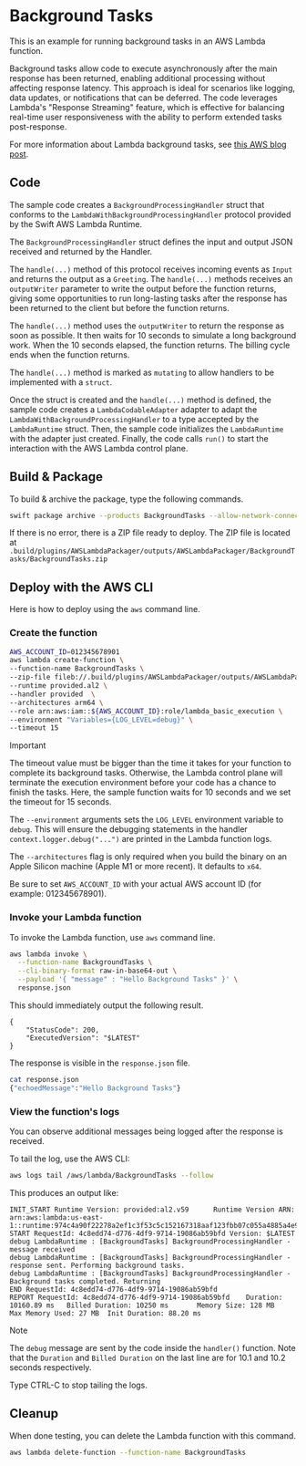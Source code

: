 # Background Tasks 

This is an example for running background tasks in an AWS Lambda function.

Background tasks allow code to execute asynchronously after the main response has been returned, enabling additional processing without affecting response latency. This approach is ideal for scenarios like logging, data updates, or notifications that can be deferred. The code leverages Lambda's "Response Streaming" feature, which is effective for balancing real-time user responsiveness with the ability to perform extended tasks post-response. 

For more information about Lambda background tasks, see [this AWS blog post](https://aws.amazon.com/blogs/compute/running-code-after-returning-a-response-from-an-aws-lambda-function/).

## Code 

The sample code creates a `BackgroundProcessingHandler` struct that conforms to the `LambdaWithBackgroundProcessingHandler` protocol provided by the Swift AWS Lambda Runtime.

The `BackgroundProcessingHandler` struct defines the input and output JSON received and returned by the Handler.

The `handle(...)` method of this protocol receives incoming events as `Input` and returns the output as a `Greeting`. The `handle(...)` methods receives an `outputWriter` parameter to write the output before the function returns, giving some opportunities to run long-lasting tasks after the response has been returned to the client but before the function returns.

The `handle(...)` method uses the `outputWriter` to return the response as soon as possible. It then waits for 10 seconds to simulate a long background work.  When the 10 seconds elapsed, the function returns. The billing cycle ends when the function returns.

The `handle(...)` method is marked as `mutating` to allow handlers to be implemented with a `struct`.

Once the struct is created and the `handle(...)` method is defined, the sample code creates a `LambdaCodableAdapter` adapter to adapt the `LambdaWithBackgroundProcessingHandler` to a type accepted by the `LambdaRuntime` struct. Then, the sample code initializes the `LambdaRuntime` with the adapter just created.  Finally, the code calls `run()` to start the interaction with the AWS Lambda control plane.

## Build & Package 

To build & archive the package, type the following commands.

```bash
swift package archive --products BackgroundTasks --allow-network-connections docker
```

If there is no error, there is a ZIP file ready to deploy. 
The ZIP file is located at `.build/plugins/AWSLambdaPackager/outputs/AWSLambdaPackager/BackgroundTasks/BackgroundTasks.zip`

## Deploy with the AWS CLI

Here is how to deploy using the `aws` command line.

### Create the function

```bash
AWS_ACCOUNT_ID=012345678901
aws lambda create-function \
--function-name BackgroundTasks \
--zip-file fileb://.build/plugins/AWSLambdaPackager/outputs/AWSLambdaPackager/BackgroundTasks/BackgroundTasks.zip \
--runtime provided.al2 \
--handler provided  \
--architectures arm64 \
--role arn:aws:iam::${AWS_ACCOUNT_ID}:role/lambda_basic_execution \
--environment "Variables={LOG_LEVEL=debug}" \
--timeout 15
```

> [!IMPORTANT] 
> The timeout value must be bigger than the time it takes for your function to complete its background tasks. Otherwise, the Lambda control plane will terminate the execution environment before your code has a chance to finish the tasks. Here, the sample function waits for 10 seconds and we set the timeout for 15 seconds.

The `--environment` arguments sets the `LOG_LEVEL` environment variable to `debug`. This will ensure the debugging statements in the handler `context.logger.debug("...")` are printed in the Lambda function logs.

The `--architectures` flag is only required when you build the binary on an Apple Silicon machine (Apple M1 or more recent). It defaults to `x64`.

Be sure to set `AWS_ACCOUNT_ID` with your actual AWS account ID (for example: 012345678901).

### Invoke your Lambda function

To invoke the Lambda function, use `aws` command line.
```bash
aws lambda invoke \
  --function-name BackgroundTasks \
  --cli-binary-format raw-in-base64-out \
  --payload '{ "message" : "Hello Background Tasks" }' \
  response.json
```

This should immediately output the following result.

```
{
    "StatusCode": 200,
    "ExecutedVersion": "$LATEST"
}
```

The response is visible in the `response.json` file.

```bash
cat response.json 
{"echoedMessage":"Hello Background Tasks"}
```

### View the function's logs 

You can observe additional messages being logged after the response is received.

To tail the log, use the AWS CLI:
```bash
aws logs tail /aws/lambda/BackgroundTasks --follow
```

This produces an output like:
```text
INIT_START Runtime Version: provided:al2.v59      Runtime Version ARN: arn:aws:lambda:us-east-1::runtime:974c4a90f22278a2ef1c3f53c5c152167318aaf123fbb07c055a4885a4e97e52
START RequestId: 4c8edd74-d776-4df9-9714-19086ab59bfd Version: $LATEST
debug LambdaRuntime : [BackgroundTasks] BackgroundProcessingHandler - message received
debug LambdaRuntime : [BackgroundTasks] BackgroundProcessingHandler - response sent. Performing background tasks.
debug LambdaRuntime : [BackgroundTasks] BackgroundProcessingHandler - Background tasks completed. Returning
END RequestId: 4c8edd74-d776-4df9-9714-19086ab59bfd
REPORT RequestId: 4c8edd74-d776-4df9-9714-19086ab59bfd    Duration: 10160.89 ms   Billed Duration: 10250 ms       Memory Size: 128 MB     Max Memory Used: 27 MB  Init Duration: 88.20 ms
```
> [!NOTE] 
> The `debug` message are sent by the code inside the `handler()` function. Note that the `Duration` and `Billed Duration` on the last line are for 10.1 and 10.2 seconds respectively.

Type CTRL-C to stop tailing the logs.

## Cleanup

When done testing, you can delete the Lambda function with this command.

```bash
aws lambda delete-function --function-name BackgroundTasks
```